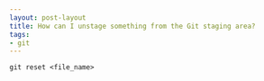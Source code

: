 ```yaml
---
layout: post-layout
title: How can I unstage something from the Git staging area?
tags:
- git
---
```


    git reset <file_name>

